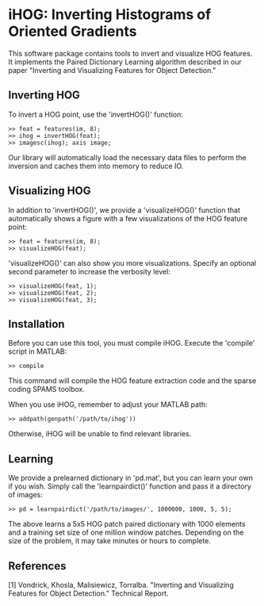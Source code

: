 iHOG: Inverting Histograms of Oriented Gradients
================================================

This software package contains tools to invert and visualize HOG features.
It implements the Paired Dictionary Learning algorithm described in our
paper "Inverting and Visualizing Features for Object Detection."

Inverting HOG
-------------

To invert a HOG point, use the 'invertHOG()' function:

    >> feat = features(im, 8);
    >> ihog = invertHOG(feat);
    >> imagesc(ihog); axis image;

Our library will automatically load the necessary data files to perform
the inversion and caches them into memory to reduce IO.


Visualizing HOG
---------------

In addition to 'invertHOG()', we provide a 'visualizeHOG()' function that
automatically shows a figure with a few visualizations of the HOG feature point:

    >> feat = features(im, 8);
    >> visualizeHOG(feat);

'visualizeHOG()' can also show you more visualizations. Specify an optional second
parameter to increase the verbosity level:

    >> visualizeHOG(feat, 1);
    >> visualizeHOG(feat, 2);
    >> visualizeHOG(feat, 3);


Installation
------------

Before you can use this tool, you must compile iHOG. Execute the 'compile'
script in MATLAB:

    >> compile

This command will compile the HOG feature extraction code and the sparse coding
SPAMS toolbox.

When you use iHOG, remember to adjust your MATLAB path:

    >> addpath(genpath('/path/to/ihog'))

Otherwise, iHOG will be unable to find relevant libraries.

Learning
--------

We provide a prelearned dictionary in 'pd.mat', but you can learn your own if
you wish. Simply call the 'learnpairdict()' function and pass it a directory of
images:

    >> pd = learnpairdict('/path/to/images/', 1000000, 1000, 5, 5);

The above learns a 5x5 HOG patch paired dictionary with 1000 elements and a training
set size of one million window patches. Depending on the size of the problem, it may
take minutes or hours to complete.

References
----------

[1] Vondrick, Khosla, Malisiewicz, Torralba. "Inverting and Visualizing
Features for Object Detection." Technical Report.
